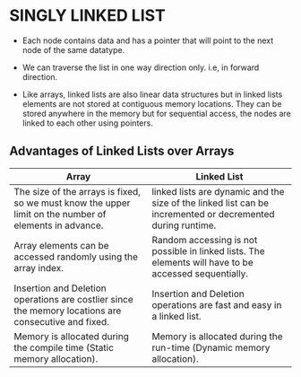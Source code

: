
# SINGLY LINKED LIST

* Each node contains data and has a pointer that will point to the next node of the same datatype.

* We can traverse the list in one way direction only. i.e, in forward direction.

* Like arrays, linked lists are also linear data structures but in linked lists elements are not stored at contiguous memory locations. They can be stored anywhere in the memory but for sequential access, the nodes are linked to each other using pointers.

## Advantages of Linked Lists over Arrays

| Array             | Linked List                                                                |
| ----------------- | ------------------------------------------------------------------ |
| The size of the arrays is fixed, so we must know the upper limit on the number of elements in advance. | linked lists are dynamic and the size of the linked list can be incremented or decremented during runtime.|
| Array elements can be accessed randomly using the array index. |Random accessing is not possible in linked lists. The elements will have to be accessed sequentially. |
| Insertion and Deletion operations are costlier since the memory locations are consecutive and fixed. | Insertion and Deletion operations are fast and easy in a linked list.|
|Memory is allocated during the compile time (Static memory allocation). | Memory is allocated during the run-time (Dynamic memory allocation). |


